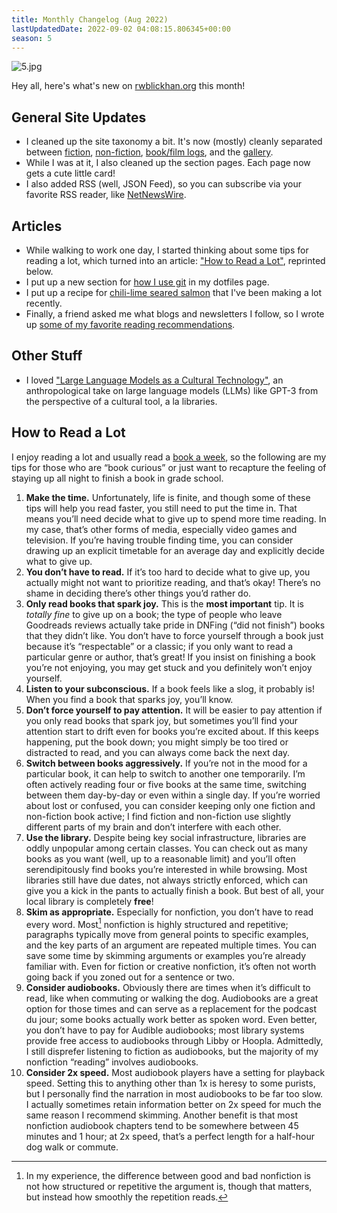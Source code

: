 ```yaml
---
title: Monthly Changelog (Aug 2022)
lastUpdatedDate: 2022-09-02 04:08:15.806345+00:00 
season: 5
---
```


![5.jpg](https://buttondown-attachments.s3.amazonaws.com/images/49325919-fdd6-4637-bbb3-0a757b4b52e0.jpg)

Hey all, here's what's new on [rwblickhan.org](https://rwblickhan.org) this month!

## General Site Updates

- I cleaned up the site taxonomy a bit. It's now (mostly) cleanly separated between [fiction](https://rwblickhan.org/fiction/), [non-fiction](https://rwblickhan.org/nonfiction/), [book/film logs](https://rwblickhan.org/logs/), and the [gallery](https://rwblickhan.org/gallery/).
- While I was at it, I also cleaned up the section pages. Each page now gets a cute little card!
- I also added RSS (well, JSON Feed), so you can subscribe via your favorite RSS reader, like [NetNewsWire](https://netnewswire.com).

## Articles

- While walking to work one day, I started thinking about some tips for reading a lot, which turned into an article: ["How to Read a Lot"](https://rwblickhan.org/nonfiction/reading-lots/), reprinted below.
- I put up a new section for [how I use git](https://rwblickhan.org/nonfiction/dotfiles/#git) in my dotfiles page.
- I put up a recipe for [chili-lime seared salmon](https://rwblickhan.org/recipes/chililimesalmon/) that I've been making a lot recently.
- Finally, a friend asked me what blogs and newsletters I follow, so I wrote up [some of my favorite reading recommendations](https://rwblickhan.org/nonfiction/reading-recs/).

## Other Stuff

- I loved ["Large Language Models as a Cultural Technology"](https://youtu.be/k7rPtFLH6yw), an anthropological take on large language models (LLMs) like GPT-3 from the perspective of a cultural tool, a la libraries.

## How to Read a Lot

I enjoy reading a lot and usually read a [book a week](https://rwblickhan.org/logs/), so the following are my tips for those who are “book curious” or just want to recapture the feeling of staying up all night to finish a book in grade school.

1. **Make the time.** Unfortunately, life is finite, and though some of these tips will help you read faster, you still need to put the time in. That means you’ll need decide what to give up to spend more time reading. In my case, that’s other forms of media, especially video games and television. If you’re having trouble finding time, you can consider drawing up an explicit timetable for an average day and explicitly decide what to give up.
1. **You don’t have to read.** If it’s too hard to decide what to give up, you actually might not want to prioritize reading, and that’s okay! There’s no shame in deciding there’s other things you’d rather do.
2. **Only read books that spark joy.** This is the **most important** tip. It is _totally fine_ to give up on a book; the type of people who leave Goodreads reviews actually take pride in DNFing (“did not finish”) books that they didn’t like. You don’t have to force yourself through a book just because it’s “respectable” or a classic; if you only want to read a particular genre or author, that’s great! If you insist on finishing a book you’re not enjoying, you may get stuck and you definitely won’t enjoy yourself.
1. **Listen to your subconscious.** If a book feels like a slog, it probably is! When you find a book that sparks joy, you’ll know.
2. **Don’t force yourself to pay attention.** It will be easier to pay attention if you only read books that spark joy, but sometimes you’ll find your attention start to drift even for books you’re excited about. If this keeps happening, put the book down; you might simply be too tired or distracted to read, and you can always come back the next day.
3. **Switch between books aggressively.** If you’re not in the mood for a particular book, it can help to switch to another one temporarily. I’m often actively reading four or five books at the same time, switching between them day-by-day or even within a single day. If you’re worried about lost or confused, you can consider keeping only one fiction and non-fiction book active; I find fiction and non-fiction use slightly different parts of my brain and don’t interfere with each other.
4. **Use the library.** Despite being key social infrastructure, libraries are oddly unpopular among certain classes. You can check out as many books as you want (well, up to a reasonable limit) and you’ll often serendipitously find books you’re interested in while browsing. Most libraries still have due dates, not always strictly enforced, which can give you a kick in the pants to actually finish a book. But best of all, your local library is completely **free**!
5. **Skim as appropriate.** Especially for nonfiction, you don’t have to read every word. Most[^1] nonfiction is highly structured and repetitive; paragraphs typically move from general points to specific examples, and the key parts of an argument are repeated multiple times. You can save some time by skimming arguments or examples you’re already familiar with. Even for fiction or creative nonfiction, it’s often not worth going back if you zoned out for a sentence or two.
6. **Consider audiobooks.** Obviously there are times when it’s difficult to read, like when commuting or walking the dog. Audiobooks are a great option for those times and can serve as a replacement for the podcast du jour; some books actually work better as spoken word. Even better, you don’t have to pay for Audible audiobooks; most library systems provide free access to audiobooks through Libby or Hoopla. Admittedly, I still disprefer listening to fiction as audiobooks, but the majority of my nonfiction “reading” involves audiobooks.
1. **Consider 2x speed.** Most audiobook players have a setting for playback speed. Setting this to anything other than 1x is heresy to some purists, but I personally find the narration in most audiobooks to be far too slow. I actually sometimes retain information better on 2x speed for much the same reason I recommend skimming. Another benefit is that most nonfiction audiobook chapters tend to be somewhere between 45 minutes and 1 hour; at 2x speed, that’s a perfect length for a half-hour dog walk or commute.

[^1]: In my experience, the difference between good and bad nonfiction is not how structured or repetitive the argument is, though that matters, but instead how smoothly the repetition reads.
